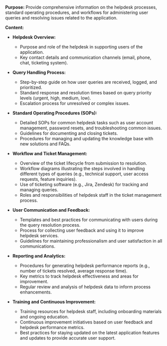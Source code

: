 **Purpose:** Provide comprehensive information on the helpdesk processes, standard operating procedures, and workflows for administering user queries and resolving issues related to the application.

**Content:**
- **Helpdesk Overview:**
  - Purpose and role of the helpdesk in supporting users of the application.
  - Key contact details and communication channels (email, phone, chat, ticketing system).

- **Query Handling Process:**
  - Step-by-step guide on how user queries are received, logged, and prioritized.
  - Standard response and resolution times based on query priority levels (urgent, high, medium, low).
  - Escalation process for unresolved or complex issues.

- **Standard Operating Procedures (SOPs):**
  - Detailed SOPs for common helpdesk tasks such as user account management, password resets, and troubleshooting common issues.
  - Guidelines for documenting and closing tickets.
  - Procedures for managing and updating the knowledge base with new solutions and FAQs.

- **Workflow and Ticket Management:**
  - Overview of the ticket lifecycle from submission to resolution.
  - Workflow diagrams illustrating the steps involved in handling different types of queries (e.g., technical support, user access requests, feature inquiries).
  - Use of ticketing software (e.g., Jira, Zendesk) for tracking and managing queries.
  - Roles and responsibilities of helpdesk staff in the ticket management process.

- **User Communication and Feedback:**
  - Templates and best practices for communicating with users during the query resolution process.
  - Process for collecting user feedback and using it to improve helpdesk services.
  - Guidelines for maintaining professionalism and user satisfaction in all communications.

- **Reporting and Analytics:**
  - Procedures for generating helpdesk performance reports (e.g., number of tickets resolved, average response time).
  - Key metrics to track helpdesk effectiveness and areas for improvement.
  - Regular review and analysis of helpdesk data to inform process enhancements.

- **Training and Continuous Improvement:**
  - Training resources for helpdesk staff, including onboarding materials and ongoing education.
  - Continuous improvement initiatives based on user feedback and helpdesk performance metrics.
  - Best practices for staying updated on the latest application features and updates to provide accurate user support.
